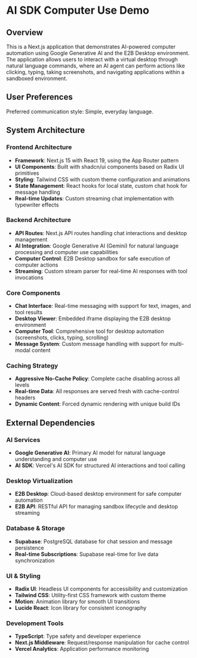 # AI SDK Computer Use Demo

## Overview

This is a Next.js application that demonstrates AI-powered computer automation using Google Generative AI and the E2B Desktop environment. The application allows users to interact with a virtual desktop through natural language commands, where an AI agent can perform actions like clicking, typing, taking screenshots, and navigating applications within a sandboxed environment.

## User Preferences

Preferred communication style: Simple, everyday language.

## System Architecture

### Frontend Architecture
- **Framework**: Next.js 15 with React 19, using the App Router pattern
- **UI Components**: Built with shadcn/ui components based on Radix UI primitives
- **Styling**: Tailwind CSS with custom theme configuration and animations
- **State Management**: React hooks for local state, custom chat hook for message handling
- **Real-time Updates**: Custom streaming chat implementation with typewriter effects

### Backend Architecture
- **API Routes**: Next.js API routes handling chat interactions and desktop management
- **AI Integration**: Google Generative AI (Gemini) for natural language processing and computer use capabilities
- **Computer Control**: E2B Desktop sandbox for safe execution of computer actions
- **Streaming**: Custom stream parser for real-time AI responses with tool invocations

### Core Components
- **Chat Interface**: Real-time messaging with support for text, images, and tool results
- **Desktop Viewer**: Embedded iframe displaying the E2B desktop environment
- **Computer Tool**: Comprehensive tool for desktop automation (screenshots, clicks, typing, scrolling)
- **Message System**: Custom message handling with support for multi-modal content

### Caching Strategy
- **Aggressive No-Cache Policy**: Complete cache disabling across all levels
- **Real-time Data**: All responses are served fresh with cache-control headers
- **Dynamic Content**: Forced dynamic rendering with unique build IDs

## External Dependencies

### AI Services
- **Google Generative AI**: Primary AI model for natural language understanding and computer use
- **AI SDK**: Vercel's AI SDK for structured AI interactions and tool calling

### Desktop Virtualization
- **E2B Desktop**: Cloud-based desktop environment for safe computer automation
- **E2B API**: RESTful API for managing sandbox lifecycle and desktop streaming

### Database & Storage
- **Supabase**: PostgreSQL database for chat session and message persistence
- **Real-time Subscriptions**: Supabase real-time for live data synchronization

### UI & Styling
- **Radix UI**: Headless UI components for accessibility and customization
- **Tailwind CSS**: Utility-first CSS framework with custom theme
- **Motion**: Animation library for smooth UI transitions
- **Lucide React**: Icon library for consistent iconography

### Development Tools
- **TypeScript**: Type safety and developer experience
- **Next.js Middleware**: Request/response manipulation for cache control
- **Vercel Analytics**: Application performance monitoring